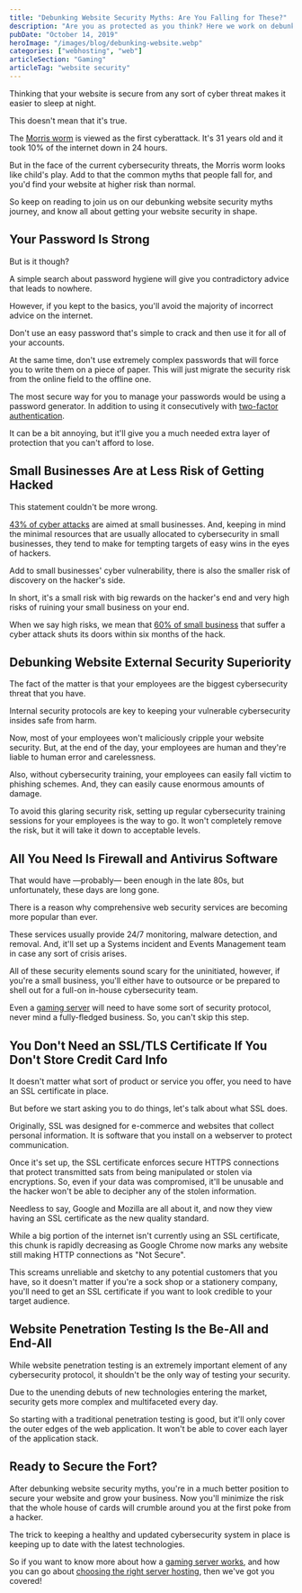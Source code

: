 ```yaml
---
title: "Debunking Website Security Myths: Are You Falling for These?"
description: "Are you as protected as you think? Here we work on debunking website security myths that people commonly fall for."
pubDate: "October 14, 2019"
heroImage: "/images/blog/debunking-website.webp"
categories: ["webhosting", "web"]
articleSection: "Gaming"
articleTag: "website security"
---
```


Thinking that your website is secure from any sort of cyber threat makes it easier to sleep at night.

This doesn't mean that it's true.

The [Morris worm](https://www.zdnet.com/article/the-day-computer-security-turned-real-the-morris-worm-turns-30) is viewed as the first cyberattack. It's 31 years old and it took 10% of the internet down in 24 hours.

But in the face of the current cybersecurity threats, the Morris worm looks like child's play. Add to that the common myths that people fall for, and you'd find your website at higher risk than normal.

So keep on reading to join us on our debunking website security myths journey, and know all about getting your website security in shape.

## Your Password Is Strong

But is it though?

A simple search about password hygiene will give you contradictory advice that leads to nowhere.

However, if you kept to the basics, you'll avoid the majority of incorrect advice on the internet.

Don't use an easy password that's simple to crack and then use it for all of your accounts.

At the same time, don't use extremely complex passwords that will force you to write them on a piece of paper. This will just migrate the security risk from the online field to the offline one.

The most secure way for you to manage your passwords would be using a password generator. In addition to using it consecutively with [two-factor authentication](https://www.techopedia.com/definition/13699/twofactor-authentication).

It can be a bit annoying, but it'll give you a much needed extra layer of protection that you can't afford to lose.

## Small Businesses Are at Less Risk of Getting Hacked

This statement couldn't be more wrong.

[43% of cyber attacks](https://smallbiztrends.com/2019/05/2019-small-business-cyber-attack-statistics.html) are aimed at small businesses. And, keeping in mind the minimal resources that are usually allocated to cybersecurity in small businesses, they tend to make for tempting targets of easy wins in the eyes of hackers.

Add to small businesses' cyber vulnerability, there is also the smaller risk of discovery on the hacker's side.

In short, it's a small risk with big rewards on the hacker's end and very high risks of ruining your small business on your end.

When we say high risks, we mean that [60% of small business](https://www.inc.com/joe-galvin/60-percent-of-small-businesses-fold-within-6-months-of-a-cyber-attack-heres-how-to-protect-yourself.html) that suffer a cyber attack shuts its doors within six months of the hack.

## Debunking Website External Security Superiority

The fact of the matter is that your employees are the biggest cybersecurity threat that you have.

Internal security protocols are key to keeping your vulnerable cybersecurity insides safe from harm.

Now, most of your employees won't maliciously cripple your website security. But, at the end of the day, your employees are human and they're liable to human error and carelessness.

Also, without cybersecurity training, your employees can easily fall victim to phishing schemes. And, they can easily cause enormous amounts of damage.

To avoid this glaring security risk, setting up regular cybersecurity training sessions for your employees is the way to go. It won't completely remove the risk, but it will take it down to acceptable levels.

## All You Need Is Firewall and Antivirus Software

That would have —probably— been enough in the late 80s, but unfortunately, these days are long gone.

There is a reason why comprehensive web security services are becoming more popular than ever.

These services usually provide 24/7 monitoring, malware detection, and removal. And, it'll set up a Systems incident and Events Management team in case any sort of crisis arises.

All of these security elements sound scary for the uninitiated, however, if you're a small business, you'll either have to outsource or be prepared to shell out for a full-on in-house cybersecurity team.

Even a [gaming server](https://aleforge.net/blog/play-safe-7-tips-to-help-you-boost-your-gaming-server-security) will need to have some sort of security protocol, never mind a fully-fledged business. So, you can't skip this step.

## You Don't Need an SSL/TLS Certificate If You Don't Store Credit Card Info

It doesn't matter what sort of product or service you offer, you need to have an SSL certificate in place.

But before we start asking you to do things, let's talk about what SSL does.

Originally, SSL was designed for e-commerce and websites that collect personal information. It is software that you install on a webserver to protect communication.

Once it's set up, the SSL certificate enforces secure HTTPS connections that protect transmitted sats from being manipulated or stolen via encryptions. So, even if your data was compromised, it'll be unusable and the hacker won't be able to decipher any of the stolen information.

Needless to say, Google and Mozilla are all about it, and now they view having an SSL certificate as the new quality standard.

While a big portion of the internet isn't currently using an SSL certificate, this chunk is rapidly decreasing as Google Chrome now marks any website still making HTTP connections as "Not Secure".

This screams unreliable and sketchy to any potential customers that you have, so it doesn't matter if you're a sock shop or a stationery company, you'll need to get an SSL certificate if you want to look credible to your target audience.

## Website Penetration Testing Is the Be-All and End-All

While website penetration testing is an extremely important element of any cybersecurity protocol, it shouldn't be the only way of testing your security.

Due to the unending debuts of new technologies entering the market, security gets more complex and multifaceted every day.

So starting with a traditional penetration testing is good, but it'll only cover the outer edges of the web application. It won't be able to cover each layer of the application stack.

## Ready to Secure the Fort?

After debunking website security myths, you're in a much better position to secure your website and grow your business. Now you'll minimize the risk that the whole house of cards will crumble around you at the first poke from a hacker.

The trick to keeping a healthy and updated cybersecurity system in place is keeping up to date with the latest technologies.

So if you want to know more about how a [gaming server works](https://aleforge.net/blog/the-ultimate-gaming-experience-the-ins-and-outs-of-how-a-gaming-server-works), and how you can go about [choosing the right server hosting](https://aleforge.net/blog/how-to-choose-the-right-game-server-hosting), then we've got you covered!
